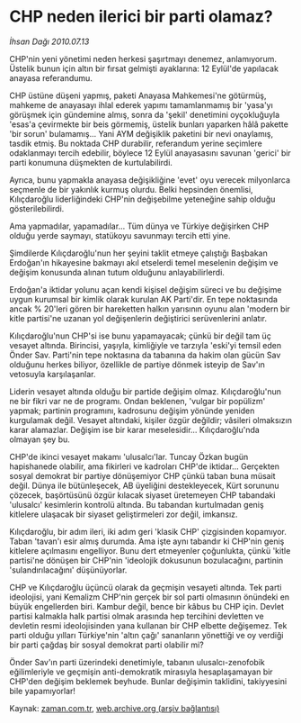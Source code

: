 # CHP neden ilerici bir parti olamaz?

*İhsan Dağı 2010.07.13*

<td class="columnist-detail">
<p>CHP'nin yeni yönetimi neden herkesi şaşırtmayı denemez, anlamıyorum. Üstelik bunun için altın bir fırsat gelmişti ayaklarına: 12 Eylül'de yapılacak anayasa referandumu.</p>
<p>
<div id="haberMetinDiv">
<p>CHP üstüne düşeni yapmış, paketi Anayasa Mahkemesi'ne götürmüş, mahkeme de anayasayı ihlal ederek yapımı tamamlanmamış bir 'yasa'yı görüşmek için gündemine almış, sonra da 'şekil' denetimini oyçokluğuyla 'esas'a çevirmekte bir beis görmemiş, üstelik bunları yaparken hâlâ pakette 'bir sorun' bulamamış... Yani AYM değişiklik paketini bir nevi onaylamış, tasdik etmiş. Bu noktada CHP durabilir, referandum yerine seçimlere odaklanmayı tercih edebilir, böylece 12 Eylül anayasasını savunan 'gerici' bir parti konumuna düşmekten de kurtulabilirdi.
<p>Ayrıca, bunu yapmakla anayasa değişikliğine 'evet' oyu verecek milyonlarca seçmenle de bir yakınlık kurmuş olurdu. Belki hepsinden önemlisi, Kılıçdaroğlu liderliğindeki CHP'nin değişebilme yeteneğine sahip olduğu gösterilebilirdi.
<p>Ama yapmadılar, yapamadılar... Tüm dünya ve Türkiye değişirken CHP olduğu yerde saymayı, statükoyu savunmayı tercih etti yine.
<p>Şimdilerde Kılıçdaroğlu'nun her şeyini taklit etmeye çalıştığı Başbakan Erdoğan'ın hikayesine bakmayı akıl etselerdi temel meselenin değişim ve değişim konusunda alınan tutum olduğunu anlayabilirlerdi.
<p>Erdoğan'a iktidar yolunu açan kendi kişisel değişim süreci ve bu değişime uygun kurumsal bir kimlik olarak kurulan AK Parti'dir. En tepe noktasında ancak % 20'leri gören bir hareketten halkın yarısının oyunu alan 'modern bir kitle partisi'ne uzanan yol değişenlerin değiştirici serüvenlerini anlatır.
<p>Kılıçdaroğlu'nun CHP'si ise bunu yapamayacak; çünkü bir değil tam üç vesayet altında. Birincisi, yaşıyla, kimliğiyle ve tarzıyla 'eski'yi temsil eden Önder Sav. Parti'nin tepe noktasına da tabanına da hakim olan gücün Sav olduğunu herkes biliyor, özellikle de partiye dönmek isteyip de Sav'ın vetosuyla karşılaşanlar.
<p>Liderin vesayet altında olduğu bir partide değişim olmaz. Kılıçdaroğlu'nun ne bir fikri var ne de programı. Ondan beklenen, 'vulgar bir popülizm' yapmak; partinin programını, kadrosunu değişim yönünde yeniden kurgulamak değil. Vesayet altındaki, kişiler özgür değildir; vâsileri olmaksızın karar alamazlar. Değişim ise bir karar meselesidir... Kılıçdaroğlu'nda olmayan şey bu.
<p>CHP'de ikinci vesayet makamı 'ulusalcı'lar. Tuncay Özkan bugün hapishanede olabilir, ama fikirleri ve kadroları CHP'de iktidar... Gerçekten sosyal demokrat bir partiye dönüşemiyor CHP çünkü taban buna müsait değil. Dünya ile bütünleşecek, AB üyeliğini destekleyecek, Kürt sorununu çözecek, başörtüsünü özgür kılacak siyaset üretemeyen CHP tabandaki 'ulusalcı' kesimlerin kontrolü altında. Bu tabandan kurtulmadan geniş kitlelere ulaşacak bir siyaset geliştirmeleri zor değil, imkansız.
<p>Kılıçdaroğlu, bir adım ileri, iki adım geri 'klasik CHP' çizgisinden kopamıyor. Taban 'tavan'ı esir almış durumda. Ama işte aynı tabandır ki CHP'nin geniş kitlelere açılmasını engelliyor. Bunu dert etmeyenler çoğunlukta, çünkü 'kitle partisi'ne dönüşen bir CHP'nin 'ideolojik dokusunun bozulacağını, partinin 'sulandırılacağını' düşünüyorlar.
<p>CHP ve Kılıçdaroğlu üçüncü olarak da geçmişin vesayeti altında. Tek parti ideolojisi, yani Kemalizm CHP'nin gerçek bir sol parti olmasının önündeki en büyük engellerden biri. Kambur değil, bence bir kâbus bu CHP için. Devlet partisi kalmakla halk partisi olmak arasında hep tercihini devletten ve devletin resmi ideolojisinden yana kullanan bir CHP elbette değişemez. Tek parti olduğu yılları Türkiye'nin 'altın çağı' sananların yönettiği ve oy verdiği bir parti çağdaş bir sosyal demokrat parti olabilir mi?
<p>Önder Sav'ın parti üzerindeki denetimiyle, tabanın ulusalcı-zenofobik eğilimleriyle ve geçmişin anti-demokratik mirasıyla hesaplaşamayan bir CHP'den değişim beklemek beyhude. Bunlar değişimin taklidini, takiyyesini bile yapamıyorlar!</p></p></p></p></p></p></p></p></p></p></p></div>
</p>
<a href="http://web.archive.org/web/20110105063655/mailto:i.dagi@zaman.com.tr">
</a></td>

Kaynak: [zaman.com.tr](http://zaman.com.tr/yazar.do?yazino=1004892), [web.archive.org (arşiv bağlantısı)](http://web.archive.org/web/20110105063655/http://www.zaman.com.tr/yazar.do?yazino=1004892)
